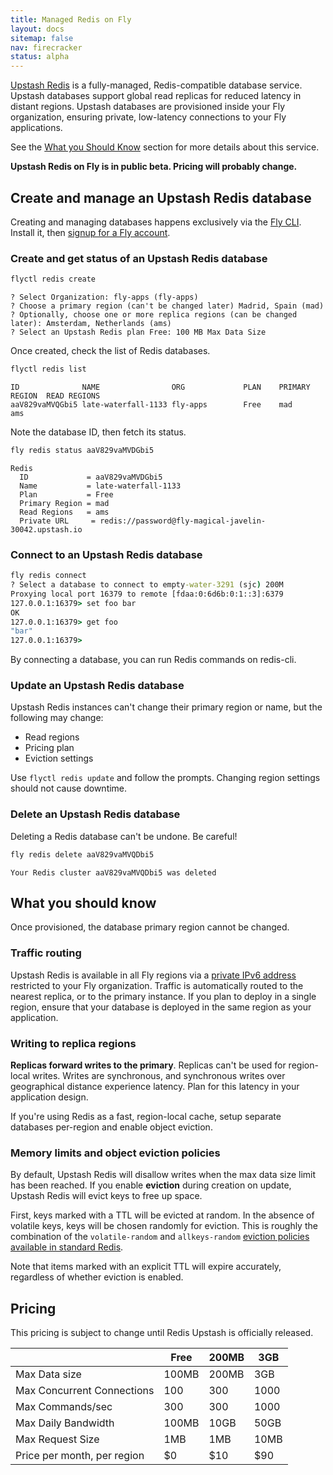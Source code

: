 ```yaml
---
title: Managed Redis on Fly
layout: docs
sitemap: false
nav: firecracker
status: alpha
---
```


[Upstash Redis](https://docs.upstash.com/redis) is a fully-managed, Redis-compatible database service. Upstash databases support global read replicas for reduced latency in distant regions. Upstash databases are provisioned inside your Fly organization, ensuring private, low-latency connections to your Fly applications.

See the [What you Should Know](#what-you-should-know) section for more details about this service.

**Upstash Redis on Fly is in public beta. Pricing will probably change.**
## Create and manage an Upstash Redis database

Creating and managing databases happens exclusively via the [Fly CLI](/getting-started/installing-flyctl/). Install it, then [signup for a Fly account](https://fly.io/docs/getting-started/log-in-to-fly/).

### Create and get status of an Upstash Redis database

```cmd
flyctl redis create
```
```output
? Select Organization: fly-apps (fly-apps)
? Choose a primary region (can't be changed later) Madrid, Spain (mad)
? Optionally, choose one or more replica regions (can be changed later): Amsterdam, Netherlands (ams)
? Select an Upstash Redis plan Free: 100 MB Max Data Size
```

Once created, check the list of Redis databases.

```cmd
flyctl redis list
```
```output
ID             	NAME               	ORG          	PLAN	PRIMARY REGION	READ REGIONS
aaV829vaMVQGbi5	late-waterfall-1133	fly-apps     	Free	mad           	ams
```

Note the database ID, then fetch its status.

```cmd
fly redis status aaV829vaMVDGbi5
```
```output
Redis
  ID             = aaV829vaMVDGbi5
  Name           = late-waterfall-1133
  Plan           = Free
  Primary Region = mad
  Read Regions   = ams
  Private URL     = redis://password@fly-magical-javelin-30042.upstash.io
```

### Connect to an Upstash Redis database
```cmd
fly redis connect
? Select a database to connect to empty-water-3291 (sjc) 200M
Proxying local port 16379 to remote [fdaa:0:6d6b:0:1::3]:6379
127.0.0.1:16379> set foo bar
OK
127.0.0.1:16379> get foo
"bar"
127.0.0.1:16379>
```

By connecting a database, you can run Redis commands on redis-cli.

### Update an Upstash Redis database

Upstash Redis instances can't change their primary region or name, but the following may change:

* Read regions
* Pricing plan
* Eviction settings

Use `flyctl redis update` and follow the prompts. Changing region settings should not cause downtime.

### Delete an Upstash Redis database

Deleting a Redis database can't be undone. Be careful!

```cmd
fly redis delete aaV829vaMVQDbi5
```
```output
Your Redis cluster aaV829vaMVQDbi5 was deleted
```

## What you should know

Once provisioned, the database primary region cannot be changed.

### Traffic routing

Upstash Redis is available in all Fly regions via a [private IPv6 address](/reference/private-networking#flycast) restricted to your Fly organization. Traffic is automatically routed to the nearest replica, or to the primary instance. If you plan to deploy in a single region, ensure that your database is deployed in the same region as your application.

### Writing to replica regions

**Replicas forward writes to the primary**. Replicas can't be used for region-local writes. Writes are synchronous, and synchronous writes over geographical distance experience latency. Plan for this latency in your application design.

If you're using Redis as a fast, region-local cache, setup separate databases per-region and enable object eviction.

### Memory limits and object eviction policies

By default, Upstash Redis will disallow writes when the max data size limit has been reached. If you enable **eviction** during creation on update, Upstash Redis will evict keys to free up space.

First, keys marked with a TTL will be evicted at random. In the absence of volatile keys, keys will be chosen randomly for eviction. This is roughly the combination of the `volatile-random` and `allkeys-random` [eviction policies available in standard Redis](https://redis.io/docs/manual/eviction/).

Note that items marked with an explicit TTL will expire accurately, regardless of whether eviction is enabled.

## Pricing

This pricing is subject to change until Redis Upstash is officially released.

|&nbsp;| Free | 200MB | 3GB |
|------|------|-------|-------|
|Max Data size|100MB|200MB|3GB|
|Max Concurrent Connections|100|300|1000|
|Max Commands/sec|300|300|1000|
|Max Daily Bandwidth|100MB|10GB|50GB|
|Max Request Size|1MB|1MB|10MB|
|Price per month, per region|$0|$10|$90|
